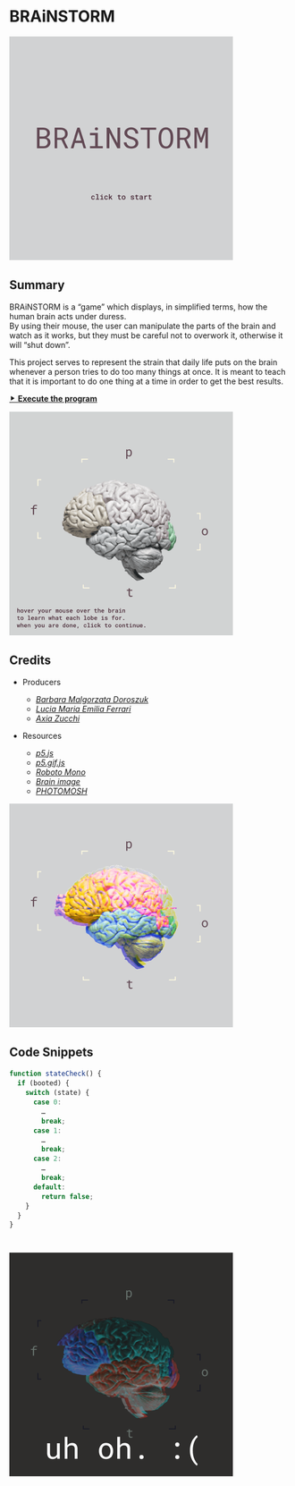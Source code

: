 # BRAiNSTORM

![Figure 1](https://github.com/luferrari/brainstorm/raw/master/readme/fig1.png "Fig. 1: Start screen")

## Summary

BRAiNSTORM is a &ldquo;game&rdquo; which displays, in simplified terms, how the human brain acts under duress.  
By using their mouse, the user can manipulate the parts of the brain and watch as it works, but they must be careful not to overwork it, otherwise it will &ldquo;shut down&rdquo;.

This project serves to represent the strain that daily life puts on the brain whenever a person tries to do too many things at once. It is meant to teach that it is important to do one thing at a time in order to get the best results.

[⯈ **Execute the program**](https://luferrari.github.io/brainstorm/)

![Figure 2](https://github.com/luferrari/brainstorm/raw/master/readme/fig2.gif "Fig. 2: Map screen")

## Credits

* Producers
  * _[Barbara Malgorzata Doroszuk](https://github.com/doroszukb)_
  * _[Lucia Maria Emilia Ferrari](https://github.com/luferrari)_
  * _[Axia Zucchi](https://github.com/axiazucchi)_

* Resources
  * _[p5.js](https://github.com/processing/p5.js)_
  * _[p5.gif.js](https://github.com/antiboredom/p5.gif.js/tree/master)_
  * _[Roboto Mono](https://fonts.google.com/specimen/Roboto+Mono)_
  * _[Brain image](https://newsroom.clevelandclinic.org/2017/06/29/cleveland-clinic-researcher-receives-3-4-m-nih-grant-for-epilepsy-surgery-research/)_
  * _[PHOTOMOSH](https://photomosh.com/)_

![Figure 3](https://github.com/luferrari/brainstorm/raw/master/readme/fig3.png "Fig. 3: Play screen")

## Code Snippets

```javascript
function stateCheck() {
  if (booted) {
    switch (state) {
      case 0:
        …
        break;
      case 1:
        …
        break;
      case 2:
        …
        break;
      default:
        return false;
    }
  }
}
```

```javascript

```

```javascript

```

![Figure 4](https://github.com/luferrari/brainstorm/raw/master/readme/fig4.png "Fig. 4: uh oh :(")
